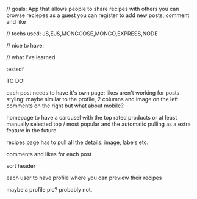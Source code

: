 // goals:
App that allows people to share recipes with others
you can browse reciepes as a guest 
you can register to add new posts, comment and like 

// techs used: 
JS,EJS,MONGOOSE,MONGO,EXPRESS,NODE

// nice to have:

// what I've learned

testsdf

TO DO: 


each post needs to have it's own page:
likes aren't working for posts
styling: maybe similar to the profile, 2 columns and image on the left comments on the right but what about mobile?



homepage to have a carousel with the top rated products or at least manually selected top / most popular and the automatic pulling as a extra feature in the future

recipes page has to pull all the details: image, labels etc. 

comments and likes for each post

sort header 

each user to have profile where you can preview their recipes 

maybe a profile pic? probably not.

